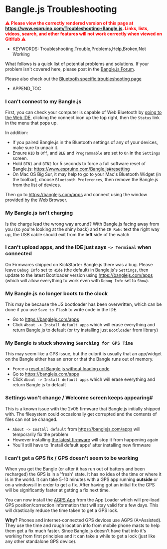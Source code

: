 <!--- Copyright (c) 2020 Gordon Williams, Pur3 Ltd. See the file LICENSE for copying permission. -->
Bangle.js Troubleshooting
=========================

<span style="color:red">:warning: **Please view the correctly rendered version of this page at https://www.espruino.com/Troubleshooting+Bangle.js. Links, lists, videos, search, and other features will not work correctly when viewed on GitHub** :warning:</span>

* KEYWORDS: Troubleshooting,Trouble,Problems,Help,Broken,Not Working

What follows is a quick list of potential problems and solutions. If your problem isn't covered here, please post in the [Bangle.js Forum](http://forum.espruino.com/microcosms/1424/).

Please also check out the [Bluetooth specific troubleshooting page](http://www.espruino.com/Troubleshooting+BLE)

* APPEND_TOC


### I can't connect to my Bangle.js

First, you can check your computer is capable of Web Bluetooth by [going to the Web IDE](https://www.espruino.com/ide/),
clicking the connect icon up the top right, then the `Status` link in the menu that pops up.

In addition:

* If you paired Bangle.js in the Bluetooth settings of any of your devices, make sure to unpair it.
* Ensure `HID` is `Off`, and `BLE` and `Programmable` are set to `On` in the `Settings` screen.
* Hold `BTN1` and `BTN2` for 5 seconds to force a full software reset of Bangle.js: https://www.espruino.com/Bangle.js#resetting
* On Mac OS Big Sur, it may help to go to your Mac's Bluetooth Widget (in the toolbar), choose `Bluetooth Preferences`, then remove the Bangle.js from the list of devices.

Then go to https://banglejs.com/apps and connect using the window provided by the Web Browser.


### My Bangle.js isn't charging

Is the charge lead the wrong way around? With Bangle.js facing away from
you (so you're looking at the shiny back) and the `CE Rohs` text the right way
up, the USB cable should exit from the **left** side of the watch.


### I can't upload apps, and the IDE just says `-> Terminal` when connected

On Firmwares shipped on KickStarter Bangle.js there was a bug. Please leave `Debug Info` set to `Hide` (the default) in Bangle.js's `Settings`, then update to the latest Bootloader version using https://banglejs.com/apps (which will allow everything to work even with `Debug Info` set to `Show`).


### My Bangle.js no longer boots to the clock

This may be because the JS bootloader has been overwritten, which can
be done if you use `Save to Flash` to write code in the IDE.

* Go to https://banglejs.com/apps
* Click `About -> Install default apps` which will erase everything and return Bangle.js to default (or try installing just `Bootloader` from library)


### My Bangle is stuck showing `Searching for GPS Time`

This may seem like a GPS issue, but the culprit is usually that an app/widget on the Bangle either has an error or that the Bangle runs out of memory.

* Force a [reset of Bangle.js without loading code](https://www.espruino.com/Bangle.js#resetting-without-loading-any-code)
* Go to https://banglejs.com/apps
* Click `About -> Install default apps` which will erase everything and return Bangle.js to default


### Settings won't change / Welcome screen keeps appearing#

This is a known issue with the 2v05 firmware that Bangle.js initially shipped with. The filesystem could occasionally get corrupted and the contents of files can not be changed.

* `About -> Install default` from https://banglejs.com/apps will temporarily fix the problem
* However installing [the latest firmware](https://www.espruino.com/Bangle.js#firmware-updates) will stop it from happening again
* You'll still have to 'Install default apps' after installing new firmware


### I can't get a GPS fix / GPS doesn't seem to be working

When you get the Bangle (or after it has run out of battery and been recharged) the GPS is in a 'fresh' state. It has no idea of the time or where it is in the world. It can take 5-10 minutes with a GPS app running **outside** or on a windowsill in order to get a fix. After having got an initial fix the GPS will be significantly faster at getting a fix next time.

You can now install the [AGPS App](https://banglejs.com/apps/#agps) from the App Loader which will pre-load GPS position/correction information that will stay valid for a few days. This will drastically reduce the time taken to get a GPS lock.

**Why?** Phones and internet-connected GPS devices use AGPS (A=Assisted). They use the time and rough location info from mobile phone masts to help them get a fix much faster. Since Bangle.js doesn't have that info it's working from first principles and it can take a while to get a lock (just like any other standalone GPS device).
